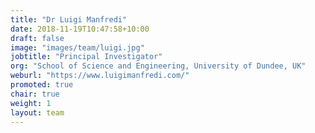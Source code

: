 ```yaml
---
title: "Dr Luigi Manfredi"
date: 2018-11-19T10:47:58+10:00
draft: false
image: "images/team/luigi.jpg"
jobtitle: "Principal Investigator"
org: "School of Science and Engineering, University of Dundee, UK"
weburl: "https://www.luigimanfredi.com/"
promoted: true
chair: true
weight: 1
layout: team
---
```



